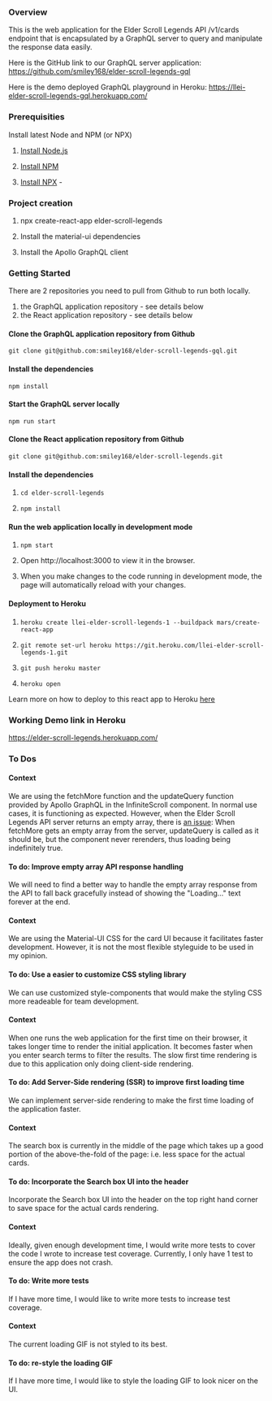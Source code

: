 ### Overview

This is the web application for the Elder Scroll Legends API /v1/cards endpoint that is encapsulated by a GraphQL server to query and manipulate the response data easily. 

Here is the GitHub link to our GraphQL server application: https://github.com/smiley168/elder-scroll-legends-gql

Here is the demo deployed GraphQL playground in Heroku: https://llei-elder-scroll-legends-gql.herokuapp.com/

### Prerequisities

Install latest Node and NPM (or NPX)

1. [Install Node.js](https://nodejs.org/en/download/package-manager/)

1. [Install NPM](https://www.npmjs.com/get-npm)

1. [Install NPX](https://www.npmjs.com/package/npx) - 


### Project creation

1. npx create-react-app elder-scroll-legends

1. Install the material-ui dependencies

1. Install the Apollo GraphQL client


### Getting Started

There are 2 repositories you need to pull from Github to run both locally.

1. the GraphQL application repository - see details below
1. the React application repository - see details below

#### Clone the GraphQL application repository from Github

```git clone git@github.com:smiley168/elder-scroll-legends-gql.git```

#### Install the dependencies

```npm install```

#### Start the GraphQL server locally

```npm run start```

#### Clone the React application repository from Github 

```git clone git@github.com:smiley168/elder-scroll-legends.git```

#### Install the dependencies

1. ```cd elder-scroll-legends```

1. ```npm install```

#### Run the web application locally in development mode

1. ```npm start```

1. Open http://localhost:3000 to view it in the browser.

1. When you make changes to the code running in development mode, the page will automatically reload with your changes.


#### Deployment to Heroku

1. ```heroku create llei-elder-scroll-legends-1 --buildpack mars/create-react-app```

1. ```git remote set-url heroku https://git.heroku.com/llei-elder-scroll-legends-1.git```

1. ```git push heroku master```

1. ```heroku open```

Learn more on how to deploy to this react app to Heroku [here](https://github.com/mars/create-react-app-buildpack)

### Working Demo link in Heroku

https://elder-scroll-legends.herokuapp.com/



### To Dos

#### Context

We are using the fetchMore function and the updateQuery function provided by Apollo GraphQL in the InfiniteScroll component. In normal use cases, it is functioning as expected. However, when the Elder Scroll Legends API server returns an empty array, there is [an issue](https://github.com/apollographql/react-apollo/issues/3468): When fetchMore gets an empty array from the server, updateQuery is called as it should be, but the component never rerenders, thus loading being indefinitely true. 

#### To do: Improve empty array API response handling 

We will need to find a better way to handle the empty array response from the API to fall back gracefully instead of showing the "Loading..." text forever at the end.

#### Context

We are using the Material-UI CSS for the card UI because it facilitates faster development. However, it is not the most flexible styleguide to be used in my opinion. 

#### To do: Use a easier to customize CSS styling library

We can use customized style-components that would make the styling CSS more readeable for team development.

#### Context

When one runs the web application for the first time on their browser, it takes longer time to render the initial application. It becomes faster when you enter search terms to filter the results. The slow first time rendering is due to this application only doing client-side rendering.

#### To do: Add Server-Side rendering (SSR) to improve first loading time

We can implement server-side rendering to make the first time loading of the application faster.

#### Context

The search box is currently in the middle of the page which takes up a good portion of the above-the-fold of the page: i.e. less space for the actual cards.

#### To do: Incorporate the Search box UI into the header 

Incorporate the Search box UI into the header on the top right hand corner to save space for the actual cards rendering.


#### Context

Ideally, given enough development time, I would write more tests to cover the code I wrote to increase test coverage. Currently, I only have 1 test to ensure the app does not crash.

#### To do: Write more tests

If I have more time, I would like to write more tests to increase test coverage. 

#### Context

The current loading GIF is not styled to its best.

#### To do: re-style the loading GIF

If I have more time, I would like to style the loading GIF to look nicer on the UI.
